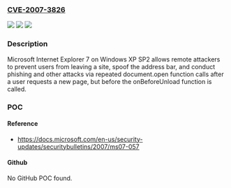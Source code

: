 ### [CVE-2007-3826](https://cve.mitre.org/cgi-bin/cvename.cgi?name=CVE-2007-3826)
![](https://img.shields.io/static/v1?label=Product&message=n%2Fa&color=blue)
![](https://img.shields.io/static/v1?label=Version&message=n%2Fa&color=blue)
![](https://img.shields.io/static/v1?label=Vulnerability&message=n%2Fa&color=brighgreen)

### Description

Microsoft Internet Explorer 7 on Windows XP SP2 allows remote attackers to prevent users from leaving a site, spoof the address bar, and conduct phishing and other attacks via repeated document.open function calls after a user requests a new page, but before the onBeforeUnload function is called.

### POC

#### Reference
- https://docs.microsoft.com/en-us/security-updates/securitybulletins/2007/ms07-057

#### Github
No GitHub POC found.

